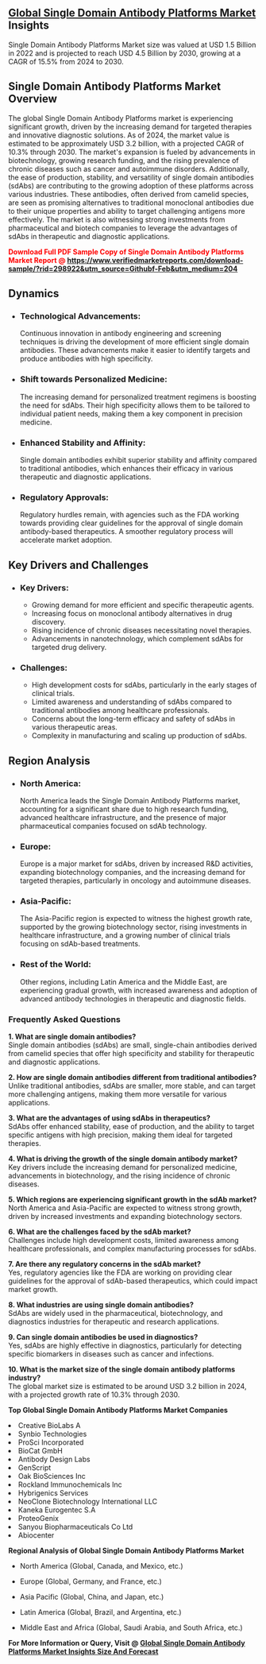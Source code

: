 <h2><a href="https://www.verifiedmarketreports.com/download-sample/?rid=298922&amp;utm_source=Githubf&amp;utm_medium=204" target="_blank">Global Single Domain Antibody Platforms Market</a> Insights</h2><p>Single Domain Antibody Platforms Market size was valued at USD 1.5 Billion in 2022 and is projected to reach USD 4.5 Billion by 2030, growing at a CAGR of 15.5% from 2024 to 2030.</p><p><h2>Single Domain Antibody Platforms Market Overview</h2> <p>The global Single Domain Antibody Platforms market is experiencing significant growth, driven by the increasing demand for targeted therapies and innovative diagnostic solutions. As of 2024, the market value is estimated to be approximately USD 3.2 billion, with a projected CAGR of 10.3% through 2030. The market's expansion is fueled by advancements in biotechnology, growing research funding, and the rising prevalence of chronic diseases such as cancer and autoimmune disorders. Additionally, the ease of production, stability, and versatility of single domain antibodies (sdAbs) are contributing to the growing adoption of these platforms across various industries. These antibodies, often derived from camelid species, are seen as promising alternatives to traditional monoclonal antibodies due to their unique properties and ability to target challenging antigens more effectively. The market is also witnessing strong investments from pharmaceutical and biotech companies to leverage the advantages of sdAbs in therapeutic and diagnostic applications.</p> <p><strong><p><span class=""><span style="color: #ff0000;"><strong>Download Full PDF Sample Copy of Single Domain Antibody Platforms Market Report</strong> @ </span><a href="https://www.verifiedmarketreports.com/download-sample/?rid=298922&amp;utm_source=Githubf-Feb&amp;utm_medium=204" target="_blank">https://www.verifiedmarketreports.com/download-sample/?rid=298922&amp;utm_source=Githubf-Feb&amp;utm_medium=204</a></span></p></strong></p> <h2>Dynamics</h2> <ul> <li><h3>Technological Advancements:</h3> Continuous innovation in antibody engineering and screening techniques is driving the development of more efficient single domain antibodies. These advancements make it easier to identify targets and produce antibodies with high specificity.</li> <li><h3>Shift towards Personalized Medicine:</h3> The increasing demand for personalized treatment regimens is boosting the need for sdAbs. Their high specificity allows them to be tailored to individual patient needs, making them a key component in precision medicine.</li> <li><h3>Enhanced Stability and Affinity:</h3> Single domain antibodies exhibit superior stability and affinity compared to traditional antibodies, which enhances their efficacy in various therapeutic and diagnostic applications.</li> <li><h3>Regulatory Approvals:</h3> Regulatory hurdles remain, with agencies such as the FDA working towards providing clear guidelines for the approval of single domain antibody-based therapeutics. A smoother regulatory process will accelerate market adoption.</li> </ul> <h2>Key Drivers and Challenges</h2> <ul> <li><h3>Key Drivers:</h3> <ul> <li>Growing demand for more efficient and specific therapeutic agents.</li> <li>Increasing focus on monoclonal antibody alternatives in drug discovery.</li> <li>Rising incidence of chronic diseases necessitating novel therapies.</li> <li>Advancements in nanotechnology, which complement sdAbs for targeted drug delivery.</li> </ul> </li> <li><h3>Challenges:</h3> <ul> <li>High development costs for sdAbs, particularly in the early stages of clinical trials.</li> <li>Limited awareness and understanding of sdAbs compared to traditional antibodies among healthcare professionals.</li> <li>Concerns about the long-term efficacy and safety of sdAbs in various therapeutic areas.</li> <li>Complexity in manufacturing and scaling up production of sdAbs.</li> </ul> </li> </ul> <h2>Region Analysis</h2> <ul> <li><h3>North America:</h3> North America leads the Single Domain Antibody Platforms market, accounting for a significant share due to high research funding, advanced healthcare infrastructure, and the presence of major pharmaceutical companies focused on sdAb technology.</li> <li><h3>Europe:</h3> Europe is a major market for sdAbs, driven by increased R&D activities, expanding biotechnology companies, and the increasing demand for targeted therapies, particularly in oncology and autoimmune diseases.</li> <li><h3>Asia-Pacific:</h3> The Asia-Pacific region is expected to witness the highest growth rate, supported by the growing biotechnology sector, rising investments in healthcare infrastructure, and a growing number of clinical trials focusing on sdAb-based treatments.</li> <li><h3>Rest of the World:</h3> Other regions, including Latin America and the Middle East, are experiencing gradual growth, with increased awareness and adoption of advanced antibody technologies in therapeutic and diagnostic fields.</li> </ul> <h3>Frequently Asked Questions</h3> <p><strong>1. What are single domain antibodies?</strong><br> Single domain antibodies (sdAbs) are small, single-chain antibodies derived from camelid species that offer high specificity and stability for therapeutic and diagnostic applications.</p> <p><strong>2. How are single domain antibodies different from traditional antibodies?</strong><br> Unlike traditional antibodies, sdAbs are smaller, more stable, and can target more challenging antigens, making them more versatile for various applications.</p> <p><strong>3. What are the advantages of using sdAbs in therapeutics?</strong><br> SdAbs offer enhanced stability, ease of production, and the ability to target specific antigens with high precision, making them ideal for targeted therapies.</p> <p><strong>4. What is driving the growth of the single domain antibody market?</strong><br> Key drivers include the increasing demand for personalized medicine, advancements in biotechnology, and the rising incidence of chronic diseases.</p> <p><strong>5. Which regions are experiencing significant growth in the sdAb market?</strong><br> North America and Asia-Pacific are expected to witness strong growth, driven by increased investments and expanding biotechnology sectors.</p> <p><strong>6. What are the challenges faced by the sdAb market?</strong><br> Challenges include high development costs, limited awareness among healthcare professionals, and complex manufacturing processes for sdAbs.</p> <p><strong>7. Are there any regulatory concerns in the sdAb market?</strong><br> Yes, regulatory agencies like the FDA are working on providing clear guidelines for the approval of sdAb-based therapeutics, which could impact market growth.</p> <p><strong>8. What industries are using single domain antibodies?</strong><br> SdAbs are widely used in the pharmaceutical, biotechnology, and diagnostics industries for therapeutic and research applications.</p> <p><strong>9. Can single domain antibodies be used in diagnostics?</strong><br> Yes, sdAbs are highly effective in diagnostics, particularly for detecting specific biomarkers in diseases such as cancer and infections.</p> <p><strong>10. What is the market size of the single domain antibody platforms industry?</strong><br> The global market size is estimated to be around USD 3.2 billion in 2024, with a projected growth rate of 10.3% through 2030.</p> </p><p><strong>Top Global Single Domain Antibody Platforms Market Companies</strong></p><div data-test-id=""><p><li>Creative BioLabs A</li><li> Synbio Technologies</li><li> ProSci Incorporated</li><li> BioCat GmbH</li><li> Antibody Design Labs</li><li> GenScript</li><li> Oak BioSciences Inc</li><li> Rockland Immunochemicals Inc</li><li> Hybrigenics Services</li><li> NeoClone Biotechnology International LLC</li><li> Kaneka Eurogentec S.A</li><li> ProteoGenix</li><li> Sanyou Biopharmaceuticals Co Ltd</li><li> Abiocenter</li></p><div><strong>Regional Analysis of&nbsp;Global Single Domain Antibody Platforms Market</strong></div><ul><li dir="ltr"><p dir="ltr">North America&nbsp;(Global, Canada, and Mexico, etc.)</p></li><li dir="ltr"><p dir="ltr">Europe (Global, Germany, and France, etc.)</p></li><li dir="ltr"><p dir="ltr">Asia Pacific&nbsp;(Global, China, and Japan, etc.)</p></li><li dir="ltr"><p dir="ltr">Latin America&nbsp;(Global, Brazil, and Argentina, etc.)</p></li><li dir="ltr">Middle East and Africa&nbsp;(Global, Saudi Arabia, and South Africa, etc.)</li></ul><p><strong>For More Information or Query, Visit @&nbsp;</strong><strong><a href="https://www.verifiedmarketreports.com/product/single-domain-antibody-platforms-market/?utm_source=Githubf&amp;utm_medium=204" target="_blank">Global Single Domain Antibody Platforms Market Insights Size And Forecast</a></strong></p></div>
